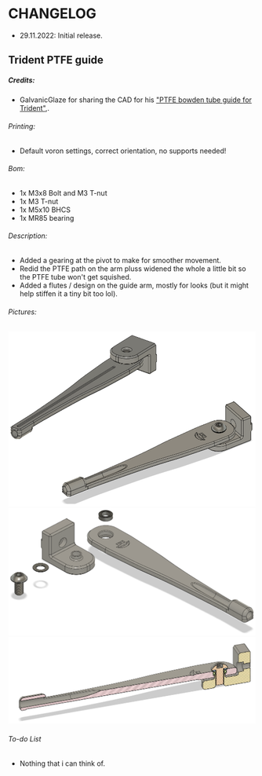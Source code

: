 # CHANGELOG
- 29.11.2022: Initial release.

## Trident PTFE guide
##### Credits:
- GalvanicGlaze for sharing the CAD for his  ["PTFE bowden tube guide for Trident"](https://github.com/GalvanicGlaze/Voron_Mods/tree/main/Trident%20Bowden%20tube%20PTFE%20guide),.

###### Printing:
- Default voron settings, correct orientation, no supports needed!

###### Bom:
- 1x M3x8 Bolt and M3 T-nut
- 1x M3 T-nut
- 1x M5x10 BHCS
- 1x MR85 bearing

###### Description:
- Added a gearing at the pivot to make for smoother movement.
- Redid the PTFE path on the arm pluss widened the whole a little bit so the PTFE tube won't get squished.
- Added a flutes / design on the guide arm, mostly for looks (but it might help stiffen it a tiny bit too lol).

###### Pictures:
![](./pics/1.png)
![](./pics/2.png)
![](./pics/3.png)

###### To-do List
- Nothing that i can think of.

